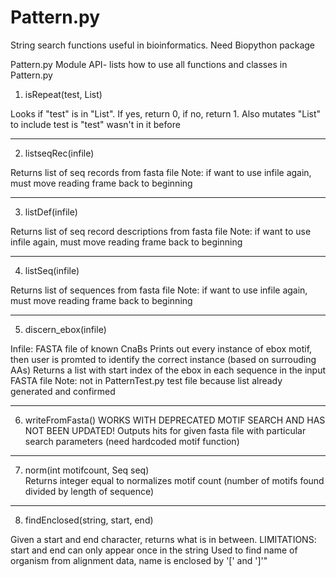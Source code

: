 # Pattern.py
String search functions useful in bioinformatics. Need Biopython package



Pattern.py Module API- lists how to use all functions and classes in Pattern.py

	                                     
1.  isRepeat(test, List)	                             
    
 Looks if "test" is in "List". If yes, return 0, if no, return 1. Also mutates "List" to include test is "test" wasn't in it before
***********

2.  listseqRec(infile)	    

Returns list of seq records from fasta file 
Note: if want to use infile again, must move reading frame back to beginning
***********

3.  listDef(infile)	

Returns list of seq record descriptions from fasta file
Note: if want to use infile again, must move reading frame back to beginning
************

4. listSeq(infile) 

Returns list of sequences from fasta file
Note: if want to use infile again, must move reading frame back to beginning

*************
5. discern_ebox(infile)

Infile: FASTA file of known CnaBs
Prints out every instance of ebox motif, then user is promted to identify the correct instance (based on surrouding AAs)
Returns a list with start index of the ebox in each sequence in the input FASTA file
Note: not in PatternTest.py test file because list already generated and confirmed

**************

6. writeFromFasta()
WORKS WITH DEPRECATED MOTIF SEARCH AND HAS NOT BEEN UPDATED!
Outputs hits for given fasta file with particular search parameters (need hardcoded motif function)

**************

7. norm(int motifcount, Seq seq)	
Returns integer equal to normalizes motif count (number of motifs found divided by length of sequence)

**************

8.  findEnclosed(string, start, end)

Given a start and end character, returns what is in between. LIMITATIONS: start and end can only appear once in the string
Used to find name of organism from alignment data, name is enclosed by '[' and ']'"

